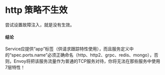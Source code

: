 # http 策略不生效

尝试设置故障注入，就是没有生效。

#### 结论

Service应提供“app”标签（供请求跟踪特性使用），而且服务定义中的“spec.ports.name”必须正确命名（http、http2、grpc、redis、mongo），否则，Envoy将把该服务流量作为普通的TCP服务对待，你将无法在那些服务中使用7层特性！